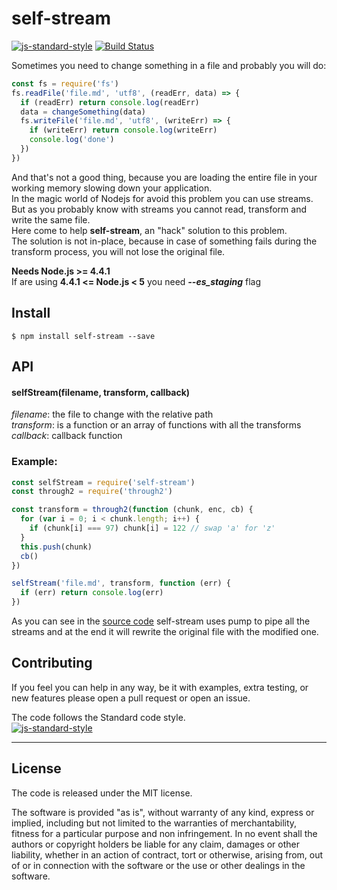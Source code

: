 # self-stream
[![js-standard-style](https://img.shields.io/badge/code%20style-standard-brightgreen.svg?style=flat)](http://standardjs.com/) [![Build Status](https://travis-ci.org/delvedor/self-stream.svg?branch=master)](https://travis-ci.org/delvedor/self-stream)

Sometimes you need to change something in a file and probably you will do:
```javascript
const fs = require('fs')
fs.readFile('file.md', 'utf8', (readErr, data) => {
  if (readErr) return console.log(readErr)
  data = changeSomething(data)
  fs.writeFile('file.md', 'utf8', (writeErr) => {
    if (writeErr) return console.log(writeErr)
    console.log('done')
  })
})
```
And that's not a good thing, because you are loading the entire file in your working memory slowing down your application.  
In the magic world of Nodejs for avoid this problem you can use streams.
But as you probably know with streams you cannot read, transform and write the same file.  
Here come to help **self-stream**, an "hack" solution to this problem.  
The solution is not in-place, because in case of something fails during the transform process, you will not lose the original file.

**Needs Node.js >= 4.4.1**  
If are using **4.4.1 <= Node.js < 5** you need ***--es_staging*** flag

## Install
```
$ npm install self-stream --save
```
## API

#### selfStream(filename, transform, callback)
*filename*: the file to change with the relative path  
*transform*: is a function or an array of functions with all the transforms  
*callback*: callback function  

### Example:
```javascript
const selfStream = require('self-stream')
const through2 = require('through2')

const transform = through2(function (chunk, enc, cb) {
  for (var i = 0; i < chunk.length; i++) {
    if (chunk[i] === 97) chunk[i] = 122 // swap 'a' for 'z'
  }
  this.push(chunk)
  cb()
})

selfStream('file.md', transform, function (err) {
  if (err) return console.log(err)
})

```

As you can see in the [source code](https://github.com/delvedor/self-stream/blob/master/selfStream.js) self-stream uses pump to pipe all the streams and at the end it will rewrite the original file with the modified one.

## Contributing
If you feel you can help in any way, be it with examples, extra testing, or new features please open a pull request or open an issue.

The code follows the Standard code style.  
[![js-standard-style](https://cdn.rawgit.com/feross/standard/master/badge.svg)](https://github.com/feross/standard)
______________________________________________________________________________________________________________________
## License
The code is released under the MIT license.

The software is provided "as is", without warranty of any kind, express or implied, including but not limited to the warranties of merchantability, fitness for a particular purpose and non infringement. In no event shall the authors or copyright holders be liable for any claim, damages or other liability, whether in an action of contract, tort or otherwise, arising from, out of or in connection with the software or the use or other dealings in the software.
